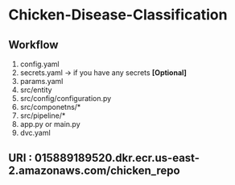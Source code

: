 # Chicken-Disease-Classification

## Workflow

1. config.yaml
2. secrets.yaml -> if you have any secrets **[Optional]**
3. params.yaml
4. src/entity
5. src/config/configuration.py
6. src/componetns/*
7. src/pipeline/*
8. app.py or main.py
9. dvc.yaml


## URI : 015889189520.dkr.ecr.us-east-2.amazonaws.com/chicken_repo